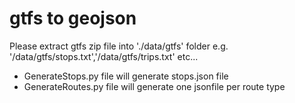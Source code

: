 # gtfs to geojson
Please extract gtfs zip file into './data/gtfs' folder
e.g. '/data/gtfs/stops.txt','/data/gtfs/trips.txt' etc...

- GenerateStops.py file will generate stops.json file
- GenerateRoutes.py file will generate one jsonfile per route type
